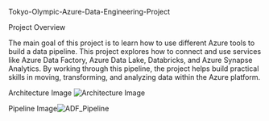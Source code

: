 Tokyo-Olympic-Azure-Data-Engineering-Project

Project Overview

The main goal of this project is to learn how to use different Azure tools to build a data pipeline. This project explores how to connect and use services like Azure Data Factory, Azure Data Lake, Databricks, and Azure Synapse Analytics. By working through this pipeline, the project helps build practical skills in moving, transforming, and analyzing data within the Azure platform.

Architecture Image
![Architecture Image](https://github.com/user-attachments/assets/e590bf47-2d41-45cb-afee-88484c7c0ab3)

Pipeline Image![ADF_Pipeline](https://github.com/user-attachments/assets/0d1ce73b-079f-4b5f-83e4-eed9a278b5c6)



